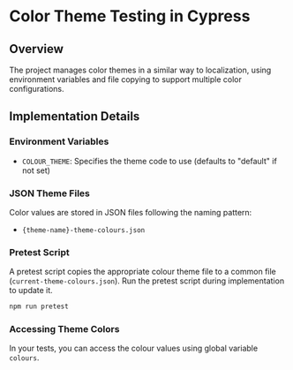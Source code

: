# Color Theme Testing in Cypress

## Overview

The project manages color themes in a similar way to localization, using environment variables and file copying to
support multiple color configurations.

## Implementation Details

### Environment Variables

- `COLOUR_THEME`: Specifies the theme code to use (defaults to "default" if not set)

### JSON Theme Files

Color values are stored in JSON files following the naming pattern:

- `{theme-name}-theme-colours.json`

### Pretest Script

A pretest script copies the appropriate colour theme file to a common file (`current-theme-colours.json`).
Run the pretest script during implementation to update it.

```bash
npm run pretest
```

### Accessing Theme Colors

In your tests, you can access the colour values using global variable `colours`.

